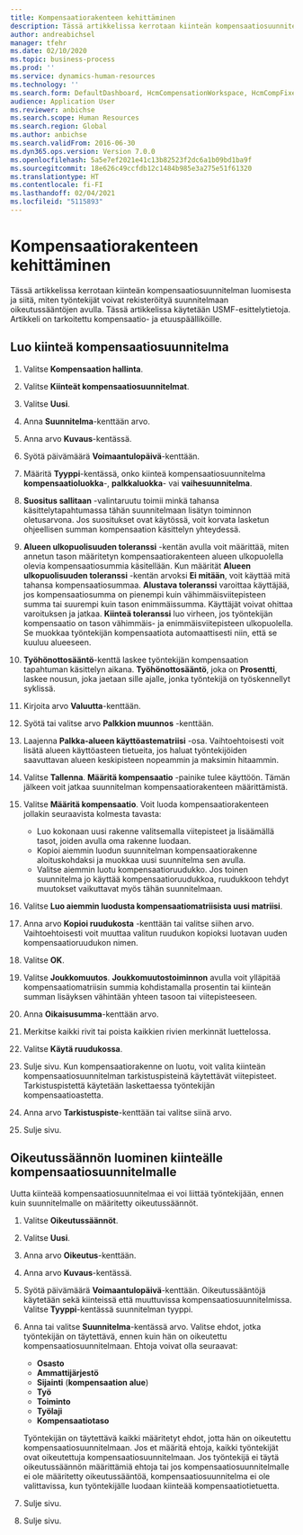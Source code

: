 ```yaml
---
title: Kompensaatiorakenteen kehittäminen
description: Tässä artikkelissa kerrotaan kiinteän kompensaatiosuunnitelman luomisesta ja siitä, miten työntekijät voivat rekisteröityä suunnitelmaan oikeutussääntöjen avulla.
author: andreabichsel
manager: tfehr
ms.date: 02/10/2020
ms.topic: business-process
ms.prod: ''
ms.service: dynamics-human-resources
ms.technology: ''
ms.search.form: DefaultDashboard, HcmCompensationWorkspace, HcmCompFixedPlansPart, HRMCompFixedPlanTable, HRMCompCreateGridDialog, HRCCompGridView, HRMCompEligibility,  HRCCompGrid
audience: Application User
ms.reviewer: anbichse
ms.search.scope: Human Resources
ms.search.region: Global
ms.author: anbichse
ms.search.validFrom: 2016-06-30
ms.dyn365.ops.version: Version 7.0.0
ms.openlocfilehash: 5a5e7ef2021e41c13b82523f2dc6a1b09bd1ba9f
ms.sourcegitcommit: 18e626c49ccfdb12c1484b985e3a275e51f61320
ms.translationtype: HT
ms.contentlocale: fi-FI
ms.lasthandoff: 02/04/2021
ms.locfileid: "5115893"
---
```

# <a name="develop-a-compensation-structure"></a>Kompensaatiorakenteen kehittäminen

Tässä artikkelissa kerrotaan kiinteän kompensaatiosuunnitelman luomisesta ja siitä, miten työntekijät voivat rekisteröityä suunnitelmaan oikeutussääntöjen avulla. Tässä artikkelissa käytetään USMF-esittelytietoja. Artikkeli on tarkoitettu kompensaatio- ja etuuspäälliköille.

## <a name="create-a-fixed-compensation-plan"></a>Luo kiinteä kompensaatiosuunnitelma

1. Valitse **Kompensaation hallinta**.

2. Valitse **Kiinteät kompensaatiosuunnitelmat**.

3. Valitse **Uusi**.

4. Anna **Suunnitelma**-kenttään arvo.

5. Anna arvo **Kuvaus**-kentässä.

6. Syötä päivämäärä **Voimaantulopäivä**-kenttään.

7. Määritä **Tyyppi**-kentässä, onko kiinteä kompensaatiosuunnitelma **kompensaatioluokka**-, **palkkaluokka**- vai **vaihesuunnitelma**.

8. **Suositus sallitaan** -valintaruutu toimii minkä tahansa käsittelytapahtumassa tähän suunnitelmaan lisätyn toiminnon oletusarvona. Jos suositukset ovat käytössä, voit korvata lasketun ohjeellisen summan kompensaation käsittelyn yhteydessä.

9. **Alueen ulkopuolisuuden toleranssi** -kentän avulla voit määrittää, miten annetun tason määritetyn kompensaatiorakenteen alueen ulkopuolella olevia kompensaatiosummia käsitellään. Kun määrität **Alueen ulkopuolisuuden toleranssi** -kentän arvoksi **Ei mitään**, voit käyttää mitä tahansa kompensaatiosummaa. **Alustava toleranssi** varoittaa käyttäjää, jos kompensaatiosumma on pienempi kuin vähimmäisviitepisteen summa tai suurempi kuin tason enimmäissumma. Käyttäjät voivat ohittaa varoituksen ja jatkaa. **Kiinteä toleranssi** luo virheen, jos työntekijän kompensaatio on tason vähimmäis- ja enimmäisviitepisteen ulkopuolella. Se muokkaa työntekijän kompensaatiota automaattisesti niin, että se kuuluu alueeseen.

10. **Työhönottosääntö**-kenttä laskee työntekijän kompensaation tapahtuman käsittelyn aikana. **Työhönottosääntö**, joka on **Prosentti**,  laskee nousun, joka jaetaan sille ajalle, jonka työntekijä on työskennellyt syklissä.

11. Kirjoita arvo **Valuutta**-kenttään.

12. Syötä tai valitse arvo **Palkkion muunnos** -kenttään.

13. Laajenna **Palkka-alueen käyttöastematriisi** -osa. Vaihtoehtoisesti voit lisätä alueen käyttöasteen tietueita, jos haluat työntekijöiden saavuttavan alueen keskipisteen nopeammin ja maksimin hitaammin.

14. Valitse **Tallenna**. **Määritä kompensaatio** -painike tulee käyttöön. Tämän jälkeen voit jatkaa suunnitelman kompensaatiorakenteen määrittämistä.

15. Valitse **Määritä kompensaatio**. Voit luoda kompensaatiorakenteen jollakin seuraavista kolmesta tavasta:

    - Luo kokonaan uusi rakenne valitsemalla viitepisteet ja lisäämällä tasot, joiden avulla oma rakenne luodaan.
    - Kopioi aiemmin luodun suunnitelman kompensaatiorakenne aloituskohdaksi ja muokkaa uusi suunnitelma sen avulla.
    - Valitse aiemmin luotu kompensaatioruudukko. Jos toinen suunnitelma jo käyttää kompensaatioruudukkoa, ruudukkoon tehdyt muutokset vaikuttavat myös tähän suunnitelmaan.

16. Valitse **Luo aiemmin luodusta kompensaatiomatriisista uusi matriisi**.

17. Anna arvo **Kopioi ruudukosta** -kenttään tai valitse siihen arvo. Vaihtoehtoisesti voit muuttaa valitun ruudukon kopioksi luotavan uuden kompensaatioruudukon nimen.

18. Valitse **OK**.

19. Valitse **Joukkomuutos**. **Joukkomuutostoiminnon** avulla voit ylläpitää kompensaatiomatriisin summia kohdistamalla prosentin tai kiinteän summan lisäyksen vähintään yhteen tasoon tai viitepisteeseen.

20. Anna **Oikaisusumma**-kenttään arvo.

21. Merkitse kaikki rivit tai poista kaikkien rivien merkinnät luettelossa.

22. Valitse **Käytä ruudukossa**.

23. Sulje sivu. Kun kompensaatiorakenne on luotu, voit valita kiinteän kompensaatiosuunnitelman tarkistuspisteinä käytettävät viitepisteet. Tarkistuspistettä käytetään laskettaessa työntekijän kompensaatioastetta.

24. Anna arvo **Tarkistuspiste**-kenttään tai valitse siinä arvo.

25. Sulje sivu.

## <a name="create-an-eligibility-rule-for-the-fixed-compensation-plan"></a>Oikeutussäännön luominen kiinteälle kompensaatiosuunnitelmalle

Uutta kiinteää kompensaatiosuunnitelmaa ei voi liittää työntekijään, ennen kuin suunnitelmalle on määritetty oikeutussäännöt.  

1. Valitse **Oikeutussäännöt**.

2. Valitse **Uusi**.

3. Anna arvo **Oikeutus**-kenttään.

4. Anna arvo **Kuvaus**-kentässä.

5. Syötä päivämäärä **Voimaantulopäivä**-kenttään. Oikeutussääntöjä käytetään sekä kiinteissä että muuttuvissa kompensaatiosuunnitelmissa. Valitse **Tyyppi**-kentässä suunnitelman tyyppi.

6. Anna tai valitse **Suunnitelma**-kentässä arvo. Valitse ehdot, jotka työntekijän on täytettävä, ennen kuin hän on oikeutettu kompensaatiosuunnitelmaan. Ehtoja voivat olla seuraavat:

    - **Osasto**
    - **Ammattijärjestö**
    - **Sijainti** (**kompensaation alue**)
    - **Työ**
    - **Toiminto**
    - **Työlaji**
    - **Kompensaatiotaso**
    
    Työntekijän on täytettävä kaikki määritetyt ehdot, jotta hän on oikeutettu kompensaatiosuunnitelmaan. Jos et määritä ehtoja, kaikki työntekijät ovat oikeutettuja kompensaatiosuunnitelmaan. Jos työntekijä ei täytä oikeutussäännön määrittämiä ehtoja tai jos kompensaatiosuunnitelmalle ei ole määritetty oikeutussääntöä, kompensaatiosuunnitelma ei ole valittavissa, kun työntekijälle luodaan kiinteää kompensaatiotietuetta.

7. Sulje sivu.

8. Sulje sivu.

